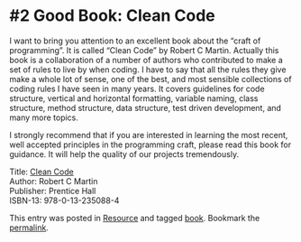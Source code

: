 #  #2 Good Book: Clean Code

I want to bring you attention to an excellent book about the “craft of programming”. It is called “Clean Code” by Robert C Martin. Actually this book is a collaboration of a number of authors who contributed to make a set of rules to live by when coding. I have to say that all the rules they give make a whole lot of sense, one of the best, and most sensible collections of coding rules I have seen in many years. It covers guidelines for code structure, vertical and horizontal formatting, variable naming, class structure, method structure, data structure, test driven development, and many more topics.  

I strongly recommend that if you are interested in learning the most recent, well accepted principles in the programming craft, please read this book for guidance. It will help the quality of our projects tremendously.  

Title: [Clean Code](http://www.amazon.com/Clean-Code-Handbook-Software-Craftsmanship/dp/0132350882/ "This link leads to an external page")  
Author: Robert C Martin  
Publisher: Prentice Hall  
ISBN-13: 978-0-13-235088-4

This entry was posted in [Resource](https://agiletribe.purplehillsbooks.com/category/resource/) and tagged [book](https://agiletribe.purplehillsbooks.com/tag/book/). Bookmark the [permalink](https://agiletribe.purplehillsbooks.com/2011/09/30/2-good-book-clean-code/ "Permalink to #2 Good Book: Clean Code").